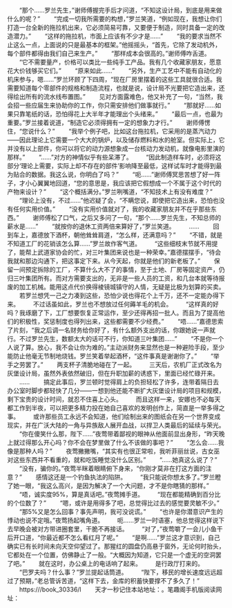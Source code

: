 　　“那个……罗兰先生，”谢师傅握完手后才问道，“不知这设计局，到底是用来做什么的呢？”
　　“完成一切我所需要的构想，”罗兰笑道，“例如现在，我想让你们打造一台全新的拖拉机出来，它必须简易可靠，又要便于制造，同时具备一定的改造潜力。”
　　“这样的拖拉机，市面上应该有不少才是……”
　　“我的要求当然不止这么一点，上面说的只是最基本的框架。”他摇摇头，“首先，它除了发动机外，每个部件都得由我们自己来生产。”
　　“那样成本会很高的。”谢师傅咋舌道。
　　“它不需要量产，价格可以类比一些纯手工产品。我有几个收藏家朋友，愿意花大价钱够买它们。”
　　“原来如此……”
　　“另外，生产工艺中不能有自动化的机床参与，嗯……”罗兰环顾了下四周，“现在厂房里摆着的这些工具就很合适。我需要知道每个零部件的规格和制造流程，也就是说，设计局不光要把它造出来，还得绘出所有的流水线布置图。”
　　见对方面露难色，他又补充了一句，“当然，我会招一些应届生来协助你的工作，你只需安排他们做事就行。”
　　“那就好……如果只靠笔纸的话，恐怕得花上大半年才能理出个头绪来。”
　　“最后一点，也最为重要。”罗兰接着说道，“制造它必须得拥有一定的想象力才行。”
　　谢师傅愣住，“您说什么？”
　　“我举个例子吧，比如这台拖拉机，它采用的是蒸汽动力——因此理论上它需要一个大大的锅炉，以及储存燃料和水的舱室。但实际上，它并没有以上部件，你可以将它的动力源想象成一台核动力发动机，就像电影里演的那样。”
　　“……”对方的神情似乎有些呆滞了。
　　“因此制造样车时，必须将这部分‘理论上需要，实际上却不存在的部件’影响降至最低，这样试车时才能得到最为贴合的数据。我这么说，你明白了吗？”
　　“呃……”谢师傅冥思苦想了好一阵子，才小心翼翼地回道，“您的意思是，我应该把它假想成一个不属于这个时代的产物来设计？”
　　“这个概括满分。”罗兰咧嘴道，“不知技术上有没有难度？”
　　“理论上没有，不过……”他迟疑了会，“不瞒您说，即使把它造出来，恐怕也没有任何实用价值。”
　　“没有实用价值就对了，我的收藏家朋友并不在乎那些东西。”
　　谢师傅松了口气，之后又多问了一句，“那个……罗兰先生，不知总师的薪水是……”
　　“就按你的退休工资两倍来算好了，”罗兰笑道。
　　……
　　回到车上，嘉德放下酒杯，朝他耸耸肩道，“怎么样，还满意吗？”
　　“不错，就是不知道工厂的花销该怎么算……”罗兰故作客气道。
　　“这些细枝末节就不用提了，能帮上武道家协会的忙，对三叶集团来说也是一种荣幸。”嘉德摆摆手，“待会我就和那边沟通下，把这事定下来。从今天起，你就是他们的新老板了。”
　　保留一间预定拆除的工厂，不算什么大不了的事情，至于土地、厂房等固定资产，仍归三叶集团所有。而对方需要支出的，无非是一些人员的工资，和几台本就等待报废的加工机械。能用这点代价换得棱镜城镇守的人情，无疑是比极为划算的买卖。
　　若罗兰想凭一己之力凑到这些，恐怕少说也得花个上千万，还不一定能办得下来。
　　不过话虽如此，罗兰也不想放过任何薅羊毛的机会。
　　“这样真的好吗？我琢磨了下，工厂想要恢复正常运作，至少还得再招一批人。而且为了提高他们的积极性，奖惩制度也得列出来，这些都需要不少经费。”
　　“唔……”嘉德思索了片刻，“我之后调一名财务给你好了，有什么额外支出的话，你跟她说一声就行。不过罗兰先生，数额太大的话可不行，你知道三叶集团……”
　　“不是你一个人说了算。放心，我不会让你为难的。”主动派财务来显然也是一种避险手段，至少能防止他毫无节制地烧钱。罗兰笑着举起酒杯，“这件事真是谢谢你了。”
　　“举手之劳罢了。”
　　两支杯子清脆地碰在了一起。
　　三天后，农机厂正式改名为灰堡设计局，虽然外表依然破旧，但在升职加薪的诱惑下，里面已经忙碌开来。
　　……
　　搞定此事后，罗兰顿时觉得肩上的负担轻松了许多，连带着隔日去办公室时脚步都轻快了几分——一想到他还能不断扩大灰堡设计局的项目和规模，剩下宝贵的设计时间，就忍不住喜上心头。
　　而且这样一来，安娜也不必每天都工作到半夜，可以把更多精力投在她自己喜欢的发明创作上，简直是一举多得之事。
　　或许那些员工永远不会知道，他们绘制出来的图纸会在另一个世界变成现实，并在广沃大陆的一角与异族敌人展开血战，以捍卫人类最后的延续与荣光。
　　“你在傻笑什么那，陛下……”夜莺带着鄙视的眼神从他面前显出身形，“昨天晚上就过得那么开心吗？你不会在梦里做了什么不该做的事吧？”
　　“怎么会……我像是那种人吗？”
　　夜莺撇撇嘴，“其实有也很正常啦，我听菲丽丝说，古女巫对这些东西并不看重的，就和吃饭睡觉没什么区别。”
　　“……她真这么说了？”
　　“没有，骗你的。”夜莺半眯着眼睛俯下身来，“你刚才莫非在打这方面的注意？”
　　感情这还是一个钓鱼执法的陷阱。
　　“我只能说你想太多了。”罗兰瞪了她一眼，“我这么高兴，是因为解决了一个大问题，才不是你瞎猜的那样。”
　　“唔，诚实度95%，算是真话吧。”夜莺摊手道。
　　“现在都能精确到百分比的个位数了？”
　　“嗯，或许是用得多了吧，总觉得比过去的感觉要灵敏不少。”
　　“那5%又是怎么回事？事先声明，我可没说谎。”
　　“也许是你潜意识产生的悸动也说不定哦。”夜莺扬起嘴角道。
　　呃……罗兰一时语塞，他总觉得这样说下去早晚会被对方带进圈套里，干脆不再接话。
　　“对了，”夜莺嚼了一会儿小鱼干后开口道，“你最近都不怎么看红月了呢。”
　　“是啊……”罗兰这才意识到，自己确实已有长时间未向天空仰望过了。那猩红的圆盘仍高悬于窗外，无论何时抬头，它都处在一个位置，仿佛静止了一般。“大概因为知道，它只是一个虚无的空洞罢了吧。”
　　就在这时，办公桌上的电话响了起来。
　　是行政厅打来的。
　　“巴罗夫吗？什么事？”罗兰提起话筒道。
　　“陛下，移民的增长速度远远超过了预期，”老总管诉苦道，“这样下去，金库的积蓄快要撑不了多久了！”
　　https:///book_30336/l
　　天才一秒记住本站地址：。笔趣阁手机版阅读网址：